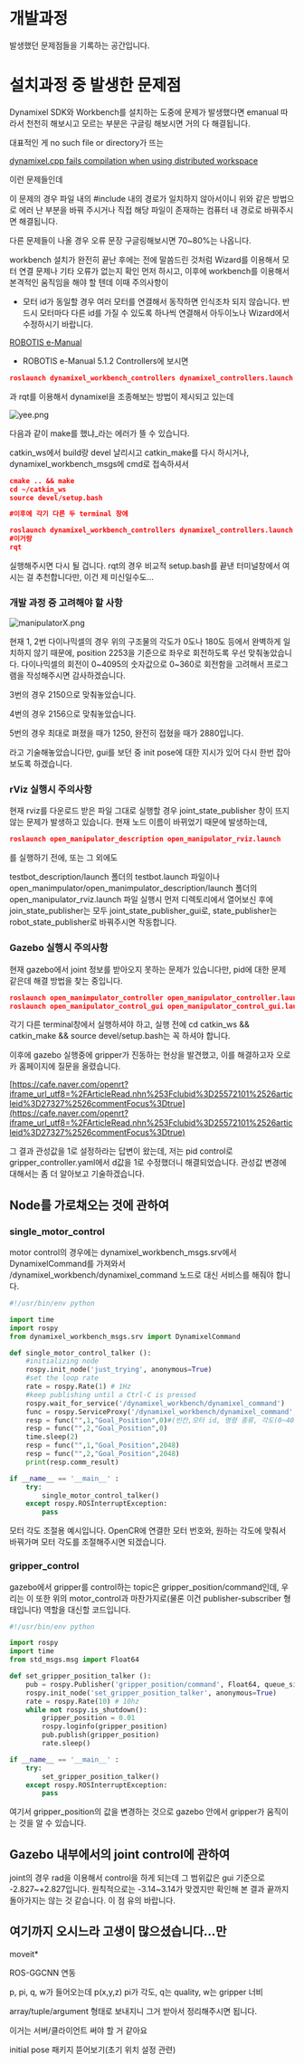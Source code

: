 # 개발과정

발생했던 문제점들을 기록하는 공간입니다.

# 설치과정 중 발생한 문제점

Dynamixel SDK와 Workbench를 설치하는 도중에 문제가 발생했다면 emanual 따라서 천천히 해보시고 모르는 부분은 구글링 해보시면 거의 다 해결됩니다.

대표적인 게 no such file or directory가 뜨는

[dynamixel.cpp fails compilation when using distributed workspace](https://forums.developer.nvidia.com/t/dynamixel-cpp-fails-compilation-when-using-distributed-workspace/111679)

이런 문제들인데

이 문제의 경우 파일 내의 #include 내의 경로가 일치하지 않아서이니 위와 같은 방법으로 에러 난 부분을 바꿔 주시거나 직접 해당 파일이 존재하는 컴퓨터 내 경로로 바꿔주시면 해결됩니다.

다른 문제들이 나올 경우 오류 문장 구글링해보시면 70~80%는 나옵니다.

workbench 설치가 완전히 끝난 후에는 전에 말씀드린 것처럼 Wizard를 이용해서 모터 연결 문제나 기타 오류가 없는지 확인 먼저 하시고, 이후에 workbench를 이용해서 본격적인 움직임을 해야 할 텐데 이때 주의사항이

- 모터 id가 동일할 경우 여러 모터를 연결해서 동작하면 인식조차 되지 않습니다. 반드시 모터마다 다른 id를 가질 수 있도록 하나씩 연결해서 아두이노나 Wizard에서 수정하시기 바랍니다.

[ROBOTIS e-Manual](https://emanual.robotis.com/docs/en/software/dynamixel/dynamixel_workbench/)

- ROBOTIS e-Manual 5.1.2 Controllers에 보시면

```json
roslaunch dynamixel_workbench_controllers dynamixel_controllers.launch
```

과 rqt를 이용해서 dynamixel을 조종해보는 방법이 제시되고 있는데 

![yee.png](https://github.com/EndeavoringYoon/Pick-and-place-KOR-/blob/main/Pick-and-place/%EA%B0%9C%EB%B0%9C%EA%B3%BC%EC%A0%95/yee.png)

다음과 같이 make를 했냐_라는 에러가 뜰 수 있습니다.

catkin_ws에서 build랑 devel 날리시고 catkin_make를 다시 하시거나, dynamixel_workbench_msgs에 cmd로 접속하셔서

```json
cmake .. && make
cd ~/catkin_ws
source devel/setup.bash

#이후에 각기 다른 두 terminal 창에

roslaunch dynamixel_workbench_controllers dynamixel_controllers.launch
#이거랑
rqt
```

실행해주시면 다시 될 겁니다. rqt의 경우 비교적 setup.bash를 끝낸 터미널창에서 여시는 걸 추천합니다만, 이건 제 미신일수도…

### 개발 과정 중 고려해야 할 사항

![manipulatorX.png](https://github.com/EndeavoringYoon/Pick-and-place-KOR-/blob/main/Pick-and-place/%EA%B0%9C%EB%B0%9C%EA%B3%BC%EC%A0%95/manipulatorX.png)

현재 1, 2번 다이나믹셀의 경우 위의 구조물의 각도가 0도나 180도 등에서 완벽하게 일치하지 않기 때문에, position 2253을 기준으로 좌우로 회전하도록 우선 맞춰놓았습니다. 다이나믹셀의 회전이 0~4095의 숫자값으로 0~360로 회전함을 고려해서 프로그램을 작성해주시면 감사하겠습니다.

3번의 경우 2150으로 맞춰놓았습니다.

4번의 경우 2156으로 맞춰놓았습니다.

5번의 경우 최대로 펴졌을 때가 1250, 완전히 접혔을 때가 2880입니다.

라고 기술해놓았습니다만, gui를 보던 중 init pose에 대한 지시가 있어 다시 한번 잡아보도록 하겠습니다.

### rViz 실행시 주의사항

현재 rviz를 다운로드 받은 파일 그대로 실행할 경우 joint_state_publisher 창이 뜨지 않는 문제가 발생하고 있습니다. 현재 노드 이름이 바뀌었기 때문에 발생하는데,

```json
roslaunch open_manipulator_description open_manipulator_rviz.launch
```

를 실행하기 전에, 또는 그 외에도

testbot_description/launch 폴더의 testbot.launch 파일이나 open_manimpulator/open_manimpulator_description/launch 폴더의 open_manipulator_rviz.launch 파일 실행시 먼저 디렉토리에서 열어보신 후에 join_state_publisher는 모두 joint_state_publisher_gui로, state_publisher는 robot_state_publisher로 바꿔주시면 작동합니다.

### Gazebo 실행시 주의사항

현재 gazebo에서 joint 정보를 받아오지 못하는 문제가 있습니다만, pid에 대한 문제 같은데 해결 방법을 찾는 중입니다.

```json
roslaunch open_manimpulator_controller open_manipulator_controller.launch use_platform:=false
roslaunch open_manipulator_control_gui open_manipulator_control_gui.launch
```

각기 다른 terminal창에서 실행하셔야 하고, 실행 전에 cd catkin_ws && catkin_make && source devel/setup.bash는 꼭 하셔야 합니다.

이후에 gazebo 실행중에 gripper가 진동하는 현상을 발견했고, 이를 해결하고자 오로카 홈페이지에 질문을 올렸습니다.

[https://cafe.naver.com/openrt?iframe_url_utf8=%2FArticleRead.nhn%253Fclubid%3D25572101%2526articleid%3D27327%2526commentFocus%3Dtrue](https://cafe.naver.com/openrt?iframe_url_utf8=%2FArticleRead.nhn%253Fclubid%3D25572101%2526articleid%3D27327%2526commentFocus%3Dtrue)

그 결과 관성값을 1로 설정하라는 답변이 왔는데, 저는 pid control로 gripper_controller.yaml에서 d값을 1로 수정했더니 해결되었습니다. 관성값 변경에 대해서는 좀 더 알아보고 기술하겠습니다.

## Node를 가로채오는 것에 관하여

### single_motor_control

motor control의 경우에는 dynamixel_workbench_msgs.srv에서 DynamixelCommand를 가져와서 /dynamixel_workbench/dynamixel_command 노드로 대신 서비스를 해줘야 합니다.

```python
#!/usr/bin/env python

import time
import rospy
from dynamixel_workbench_msgs.srv import DynamixelCommand

def single_motor_control_talker ():
    #initializing node
    rospy.init_node('just_trying', anonymous=True)
    #set the loop rate
    rate = rospy.Rate(1) # 1Hz
    #keep publishing until a Ctrl-C is pressed
    rospy.wait_for_service('/dynamixel_workbench/dynamixel_command')
    func = rospy.ServiceProxy('/dynamixel_workbench/dynamixel_command', DynamixelCommand)
    resp = func("",1,"Goal_Position",0)#(빈칸,모터 id, 명령 종류, 각도(0~4095가 0~360도에 대응))
    resp = func("",2,"Goal_Position",0)
    time.sleep(2)
    resp = func("",1,"Goal_Position",2048)
    resp = func("",2,"Goal_Position",2048)
    print(resp.comm_result)

if __name__ == '__main__' :
    try:
        single_motor_control_talker()
    except rospy.ROSInterruptException:
        pass
```

모터 각도 조절용 예시입니다. OpenCR에 연결한 모터 번호와, 원하는 각도에 맞춰서 바꿔가며 모터 각도를 조절해주시면 되겠습니다.

### gripper_control

gazebo에서 gripper를 control하는 topic은 gripper_position/command인데, 우리는 이 또한 위의 motor_control과 마찬가지로(물론 이건 publisher-subscriber 형태입니다) 역할을 대신할 코드입니다.

```python
#!/usr/bin/env python

import rospy
import time
from std_msgs.msg import Float64

def set_gripper_position_talker ():
    pub = rospy.Publisher('gripper_position/command', Float64, queue_size=10)
    rospy.init_node('set_gripper_position_talker', anonymous=True)
    rate = rospy.Rate(10) # 10hz
    while not rospy.is_shutdown():
        gripper_position = 0.01
        rospy.loginfo(gripper_position)
        pub.publish(gripper_position)
        rate.sleep()

if __name__ == '__main__' :
    try:
        set_gripper_position_talker()
    except rospy.ROSInterruptException:
        pass
```

여기서 gripper_position의 값을 변경하는 것으로 gazebo 안에서 gripper가 움직이는 것을 알 수 있습니다.

## Gazebo 내부에서의 joint control에 관하여

joint의 경우 rad을 이용해서 control을 하게 되는데 그 범위값은 gui 기준으로 -2.827~+2.827입니다. 원칙적으로는 -3.14~3.14가 맞겠지만 확인해 본 결과 끝까지 돌아가지는 않는 것 같습니다. 이 점 유의 바랍니다.

## 여기까지 오시느라 고생이 많으셨습니다…만

moveit*

ROS-GGCNN 연동

p, pi, q, w가 들어오는데 p(x,y,z) pi가 각도, q는 quality, w는 gripper 너비

array/tuple/argument 형태로 보내지니 그거 받아서 정리해주시면 됩니다.

이거는 서버/클라이언트 써야 할 거 같아요

initial pose 패키지 뜯어보기(초기 위치 설정 관련)
